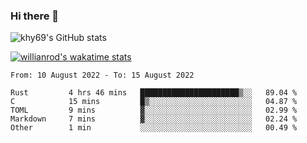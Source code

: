 ### Hi there 👋



![khy69's GitHub stats](https://github-readme-stats.vercel.app/api?username=khy69&show_icons=true&theme=tokyonight)


[![willianrod's wakatime stats](https://github-readme-stats.vercel.app/api/wakatime?username=hengyue&show_icons=true&theme=tokyonight)](https://github.com/anuraghazra/github-readme-stats)

<!--START_SECTION:waka-->

```text
From: 10 August 2022 - To: 15 August 2022

Rust         4 hrs 46 mins   ██████████████████████▒░░   89.04 %
C            15 mins         █▒░░░░░░░░░░░░░░░░░░░░░░░   04.87 %
TOML         9 mins          ▓░░░░░░░░░░░░░░░░░░░░░░░░   02.99 %
Markdown     7 mins          ▓░░░░░░░░░░░░░░░░░░░░░░░░   02.24 %
Other        1 min           ░░░░░░░░░░░░░░░░░░░░░░░░░   00.49 %
```

<!--END_SECTION:waka-->



<!--
**khy69/khy69** is a ✨ _special_ ✨ repository because its `README.md` (this file) appears on your GitHub profile.

Here are some ideas to get you started:

- 🔭 I’m currently working on ...
- 🌱 I’m currently learning ...
- 👯 I’m looking to collaborate on ...
- 🤔 I’m looking for help with ...
- 💬 Ask me about ...
- 📫 How to reach me: ...
- 😄 Pronouns: ...
- ⚡ Fun fact: ...
-->
